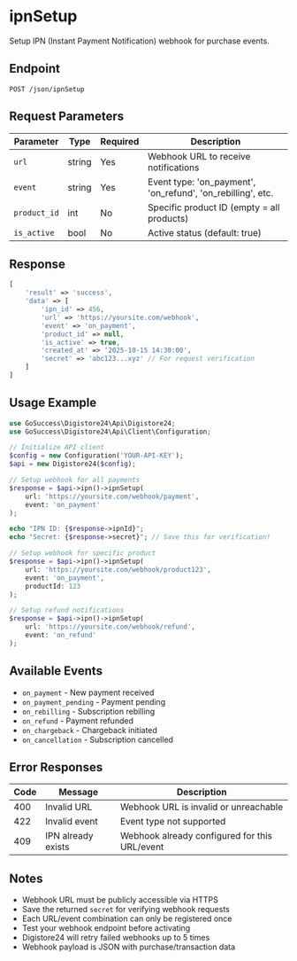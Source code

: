 # ipnSetup

Setup IPN (Instant Payment Notification) webhook for purchase events.

## Endpoint

```
POST /json/ipnSetup
```

## Request Parameters

| Parameter | Type | Required | Description |
|-----------|------|----------|-------------|
| `url` | string | Yes | Webhook URL to receive notifications |
| `event` | string | Yes | Event type: 'on_payment', 'on_refund', 'on_rebilling', etc. |
| `product_id` | int | No | Specific product ID (empty = all products) |
| `is_active` | bool | No | Active status (default: true) |

## Response

```php
[
    'result' => 'success',
    'data' => [
        'ipn_id' => 456,
        'url' => 'https://yoursite.com/webhook',
        'event' => 'on_payment',
        'product_id' => null,
        'is_active' => true,
        'created_at' => '2025-10-15 14:30:00',
        'secret' => 'abc123...xyz' // For request verification
    ]
]
```

## Usage Example

```php
use GoSuccess\Digistore24\Api\Digistore24;
use GoSuccess\Digistore24\Api\Client\Configuration;

// Initialize API client
$config = new Configuration('YOUR-API-KEY');
$api = new Digistore24($config);

// Setup webhook for all payments
$response = $api->ipn()->ipnSetup(
    url: 'https://yoursite.com/webhook/payment',
    event: 'on_payment'
);

echo "IPN ID: {$response->ipnId}";
echo "Secret: {$response->secret}"; // Save this for verification!

// Setup webhook for specific product
$response = $api->ipn()->ipnSetup(
    url: 'https://yoursite.com/webhook/product123',
    event: 'on_payment',
    productId: 123
);

// Setup refund notifications
$response = $api->ipn()->ipnSetup(
    url: 'https://yoursite.com/webhook/refund',
    event: 'on_refund'
);
```

## Available Events

- `on_payment` - New payment received
- `on_payment_pending` - Payment pending
- `on_rebilling` - Subscription rebilling
- `on_refund` - Payment refunded
- `on_chargeback` - Chargeback initiated
- `on_cancellation` - Subscription cancelled

## Error Responses

| Code | Message | Description |
|------|---------|-------------|
| 400 | Invalid URL | Webhook URL is invalid or unreachable |
| 422 | Invalid event | Event type not supported |
| 409 | IPN already exists | Webhook already configured for this URL/event |

## Notes

- Webhook URL must be publicly accessible via HTTPS
- Save the returned `secret` for verifying webhook requests
- Each URL/event combination can only be registered once
- Test your webhook endpoint before activating
- Digistore24 will retry failed webhooks up to 5 times
- Webhook payload is JSON with purchase/transaction data
